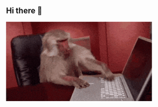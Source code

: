 ## Hi there 👋

<img src="https://github.com/baktusya/baktusya/blob/main/apeing-ape.gif" alt="The Unlimited" width="400">
